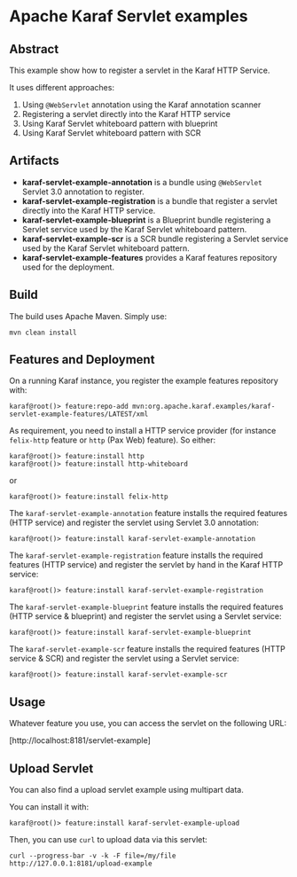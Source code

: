 <!--
    Licensed to the Apache Software Foundation (ASF) under one
    or more contributor license agreements.  See the NOTICE file
    distributed with this work for additional information
    regarding copyright ownership.  The ASF licenses this file
    to you under the Apache License, Version 2.0 (the
    "License"); you may not use this file except in compliance
    with the License.  You may obtain a copy of the License at

      http://www.apache.org/licenses/LICENSE-2.0

    Unless required by applicable law or agreed to in writing,
    software distributed under the License is distributed on an
    "AS IS" BASIS, WITHOUT WARRANTIES OR CONDITIONS OF ANY
    KIND, either express or implied.  See the License for the
    specific language governing permissions and limitations
    under the License.
-->
# Apache Karaf Servlet examples

## Abstract

This example show how to register a servlet in the Karaf HTTP Service.

It uses different approaches:

1. Using `@WebServlet` annotation using the Karaf annotation scanner
2. Registering a servlet directly into the Karaf HTTP service
3. Using Karaf Servlet whiteboard pattern with blueprint
4. Using Karaf Servlet whiteboard pattern with SCR

## Artifacts

* **karaf-servlet-example-annotation** is a bundle using `@WebServlet` Servlet 3.0 annotation to register.
* **karaf-servlet-example-registration** is a bundle that register a servlet directly into the Karaf HTTP service.
* **karaf-servlet-example-blueprint** is a Blueprint bundle registering a Servlet service used by the Karaf Servlet whiteboard pattern.
* **karaf-servlet-example-scr** is a SCR bundle registering a Servlet service used by the Karaf Servlet whiteboard pattern.
* **karaf-servlet-example-features** provides a Karaf features repository used for the deployment.

## Build

The build uses Apache Maven. Simply use:

```
mvn clean install
```

## Features and Deployment

On a running Karaf instance, you register the example features repository with:

```
karaf@root()> feature:repo-add mvn:org.apache.karaf.examples/karaf-servlet-example-features/LATEST/xml
```

As requirement, you need to install a HTTP service provider (for instance `felix-http` feature or `http` (Pax Web) feature).
So either:

```
karaf@root()> feature:install http
karaf@root()> feature:install http-whiteboard
```

or

```
karaf@root()> feature:install felix-http
```

The `karaf-servlet-example-annotation` feature installs the required features (HTTP service) and register the servlet using
Servlet 3.0 annotation:

```
karaf@root()> feature:install karaf-servlet-example-annotation
```

The `karaf-servlet-example-registration` feature installs the required features (HTTP service) and register the servlet by hand in the Karaf HTTP service:

```
karaf@root()> feature:install karaf-servlet-example-registration
```

The `karaf-servlet-example-blueprint` feature installs the required features (HTTP service & blueprint) and register the servlet using
a Servlet service:

```
karaf@root()> feature:install karaf-servlet-example-blueprint
```

The `karaf-servlet-example-scr` feature installs the required features (HTTP service & SCR) and register the servlet using
a Servlet service:

```
karaf@root()> feature:install karaf-servlet-example-scr
```

## Usage

Whatever feature you use, you can access the servlet on the following URL:

[http://localhost:8181/servlet-example]

## Upload Servlet

You can also find a upload servlet example using multipart data.

You can install it with:

```
karaf@root()> feature:install karaf-servlet-example-upload
```

Then, you can use `curl` to upload data via this servlet:

```
curl --progress-bar -v -k -F file=/my/file http://127.0.0.1:8181/upload-example
```
